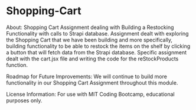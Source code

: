 # Shopping-Cart
About:
Shopping Cart Assignment dealing with Building a Restocking Functionality with calls to Strapi database.  Assignment dealt with exploring the Shopping Cart that we have been building and more specifically, building functionality to be able to restock the items on the shelf by clicking a button that will fetch data from the Strapi database.  Specific assignment dealt with the cart.jsx file and writing the code for the reStockProducts function.

Roadmap for Future Improvements: We will continue to build more functionality in our Shopping Cart Assignment throughout this module.

License Information: For use with MIT Coding Bootcamp, educational purposes only.
